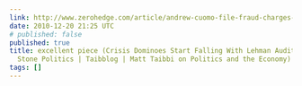 ```yaml
---
link: http://www.zerohedge.com/article/andrew-cuomo-file-fraud-charges-against-ernst-young-lehman-repo-105-involvement
date: 2010-12-20 21:25 UTC
# published: false
published: true
title: excellent piece (Crisis Dominoes Start Falling With Lehman Auditor | Rolling
  Stone Politics | Taibblog | Matt Taibbi on Politics and the Economy)
tags: []
---
```



